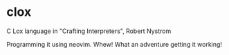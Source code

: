 # clox
C Lox language in "Crafting Interpreters", Robert Nystrom

Programming it using neovim. Whew! What an adventure getting it working!
